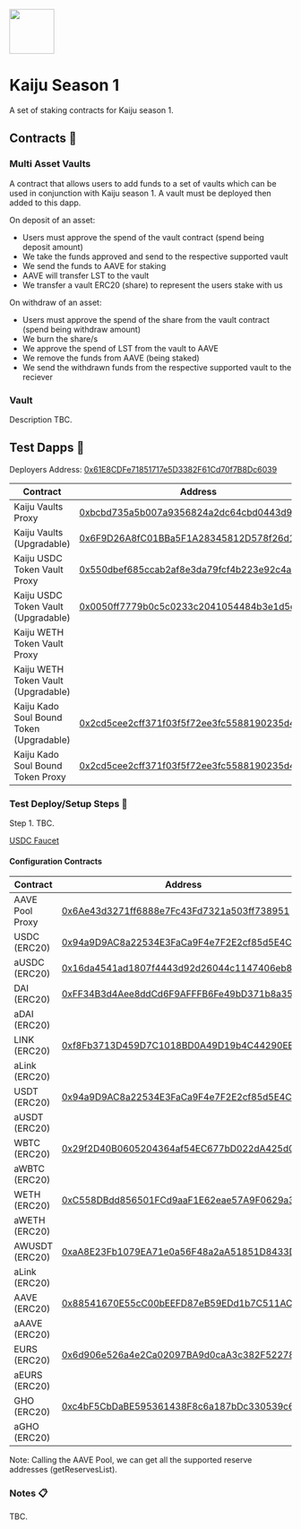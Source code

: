 <p align="left">
  <img width="80" height="80" src="https://github.com/user-attachments/assets/d800ec9e-fa93-4ef8-95c7-7b95775fd67e">
</p>

# Kaiju Season 1 

A set of staking contracts for Kaiju season 1. 

## Contracts :page_facing_up:

### Multi Asset Vaults

A contract that allows users to add funds to a set of vaults which can be used in conjunction with Kaiju season 1. A vault must be deployed then added to this dapp.

On deposit of an asset:
- Users must approve the spend of the vault contract (spend being deposit amount)
- We take the funds approved and send to the respective supported vault
- We send the funds to AAVE for staking
- AAVE will transfer LST to the vault
- We transfer a vault ERC20 (share) to represent the users stake with us

On withdraw of an asset:
- Users must approve the spend of the share from the vault contract (spend being withdraw amount)
- We burn the share/s
- We approve the spend of LST from the vault to AAVE
- We remove the funds from AAVE (being staked)
- We send the withdrawn funds from the respective supported vault to the reciever

### Vault 

Description TBC.

## Test Dapps :construction:

Deployers Address: [0x61E8CDFe71851717e5D3382F61Cd70f7B8Dc6039](https://sepolia.etherscan.io/address/0x61E8CDFe71851717e5D3382F61Cd70f7B8Dc6039)

| Contract      | Address       | Network       |
| ------------- | ------------- | ------------- |
| Kaiju Vaults Proxy | [0xbcbd735a5b007a9356824a2dc64cbd0443d9cf89](https://sepolia.etherscan.io/address/0xbcbd735a5b007a9356824a2dc64cbd0443d9cf89#code)     | Sepolia       | 
| Kaiju Vaults (Upgradable) | [0x6F9D26A8fC01BBa5F1A28345812D578f26d1b93d](https://sepolia.etherscan.io/address/0x6F9D26A8fC01BBa5F1A28345812D578f26d1b93d#code)     | Sepolia       | 
| Kaiju USDC Token Vault Proxy |  [0x550dbef685ccab2af8e3da79fcf4b223e92c4a2e](https://sepolia.etherscan.io/address/0x550dbef685ccab2af8e3da79fcf4b223e92c4a2e#code)    | Sepolia       | 
| Kaiju USDC Token Vault (Upgradable) | [0x0050ff7779b0c5c0233c2041054484b3e1d5ea03](https://sepolia.etherscan.io/address/0x0050ff7779b0c5c0233c2041054484b3e1d5ea03#code)     | Sepolia       | 
| Kaiju WETH Token Vault Proxy | [](https://sepolia.etherscan.io/address/#code)     | Sepolia       | 
| Kaiju WETH Token Vault (Upgradable) | [](https://sepolia.etherscan.io/address/#code)     | Sepolia       | 
| Kaiju Kado Soul Bound Token (Upgradable) | [0x2cd5cee2cff371f03f5f72ee3fc5588190235d49](https://sepolia.etherscan.io/address/0x2cd5cee2cff371f03f5f72ee3fc5588190235d49#code)     | Sepolia       | 
| Kaiju Kado Soul Bound Token Proxy | [0x2cd5cee2cff371f03f5f72ee3fc5588190235d49](https://sepolia.etherscan.io/address/#code)     | Sepolia       | 

### Test Deploy/Setup Steps :construction_worker:

Step 1. TBC.

[USDC Faucet](https://app.aave.com/faucet/)

#### Configuration Contracts

| Contract      | Address       | Network       |
| ------------- | ------------- | ------------- |
| AAVE Pool Proxy |  [0x6Ae43d3271ff6888e7Fc43Fd7321a503ff738951](https://sepolia.etherscan.io/address/0x6Ae43d3271ff6888e7Fc43Fd7321a503ff738951#readProxyContract)   | Sepolia       | 
| USDC (ERC20) | [0x94a9D9AC8a22534E3FaCa9F4e7F2E2cf85d5E4C8](https://sepolia.etherscan.io/address/0x94a9D9AC8a22534E3FaCa9F4e7F2E2cf85d5E4C8)   | Sepolia       | 
| aUSDC (ERC20) | [0x16da4541ad1807f4443d92d26044c1147406eb80](https://sepolia.etherscan.io/token/0x16da4541ad1807f4443d92d26044c1147406eb80#readProxyContract)   | Sepolia       | 
| DAI (ERC20) |  [0xFF34B3d4Aee8ddCd6F9AFFFB6Fe49bD371b8a357](https://sepolia.etherscan.io/address/0xFF34B3d4Aee8ddCd6F9AFFFB6Fe49bD371b8a357)  | Sepolia       | 
| aDAI (ERC20) | [](https://sepolia.etherscan.io/token/#readProxyContract)   | Sepolia       | 
| LINK (ERC20) |  [0xf8Fb3713D459D7C1018BD0A49D19b4C44290EBE5](https://sepolia.etherscan.io/address/0xf8Fb3713D459D7C1018BD0A49D19b4C44290EBE5)  | Sepolia       |
| aLink (ERC20) | [](https://sepolia.etherscan.io/token/#readProxyContract)   | Sepolia       | 
| USDT (ERC20) |  [0x94a9D9AC8a22534E3FaCa9F4e7F2E2cf85d5E4C8](https://sepolia.etherscan.io/address/0x94a9D9AC8a22534E3FaCa9F4e7F2E2cf85d5E4C8)  | Sepolia       | 
| aUSDT (ERC20) | [](https://sepolia.etherscan.io/token/#readProxyContract)   | Sepolia       | 
| WBTC (ERC20) |  [0x29f2D40B0605204364af54EC677bD022dA425d03](https://sepolia.etherscan.io/address/0x29f2D40B0605204364af54EC677bD022dA425d03)  | Sepolia       | 
| aWBTC (ERC20) | [](https://sepolia.etherscan.io/token/#readProxyContract)   | Sepolia       | 
| WETH (ERC20) |  [0xC558DBdd856501FCd9aaF1E62eae57A9F0629a3c](https://sepolia.etherscan.io/address/0xC558DBdd856501FCd9aaF1E62eae57A9F0629a3c)  | Sepolia       |
| aWETH (ERC20) | [](https://sepolia.etherscan.io/token/#readProxyContract)   | Sepolia       | 
| AWUSDT (ERC20) |   [0xaA8E23Fb1079EA71e0a56F48a2aA51851D8433D0](https://sepolia.etherscan.io/address/0xaA8E23Fb1079EA71e0a56F48a2aA51851D8433D0) | Sepolia       |
| aLink (ERC20) | [](https://sepolia.etherscan.io/token/#readProxyContract)   | Sepolia       | 
| AAVE (ERC20) |  [0x88541670E55cC00bEEFD87eB59EDd1b7C511AC9a](https://sepolia.etherscan.io/address/0x88541670E55cC00bEEFD87eB59EDd1b7C511AC9a)  | Sepolia       |
| aAAVE (ERC20) | [](https://sepolia.etherscan.io/token/#readProxyContract)   | Sepolia       | 
| EURS (ERC20) |  [0x6d906e526a4e2Ca02097BA9d0caA3c382F52278E](https://sepolia.etherscan.io/address/0x6d906e526a4e2Ca02097BA9d0caA3c382F52278E)  | Sepolia       | 
| aEURS (ERC20) | [](https://sepolia.etherscan.io/token/#readProxyContract)   | Sepolia       | 
| GHO (ERC20) |  [0xc4bF5CbDaBE595361438F8c6a187bDc330539c60](https://sepolia.etherscan.io/address/0xc4bF5CbDaBE595361438F8c6a187bDc330539c60)  | Sepolia       | 
| aGHO (ERC20) | [](https://sepolia.etherscan.io/token/#readProxyContract)   | Sepolia       | 

Note: Calling the AAVE Pool, we can get all the supported reserve addresses (getReservesList). 

### Notes :clipboard:

TBC.
